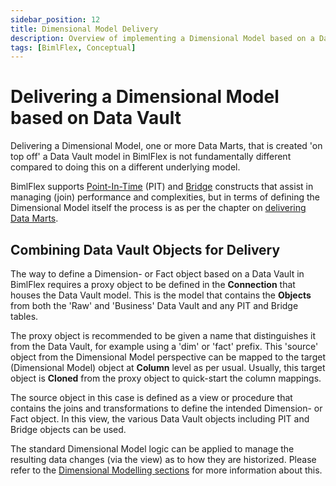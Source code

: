 ```yaml
---
sidebar_position: 12
title: Dimensional Model Delivery
description: Overview of implementing a Dimensional Model based on a Data Vault
tags: [BimlFlex, Conceptual]
---
```

# Delivering a Dimensional Model based on Data Vault

Delivering a Dimensional Model, one or more Data Marts, that is created 'on top off' a Data Vault model in BimlFlex is not fundamentally different compared to doing this on a different underlying model.

BimlFlex supports [Point-In-Time](bimlflex-data-vault-concept-pit) (PIT) and [Bridge](bimlflex-data-vault-concept-bridge) constructs that assist in managing (join) performance and complexities, but in terms of defining the Dimensional Model itself the process is as per the chapter on [delivering Data Marts](bimlflex-data-delivery-index).

## Combining Data Vault Objects for Delivery

The way to define a Dimension- or Fact object based on a Data Vault in BimlFlex requires a proxy object to be defined in the **Connection** that houses the Data Vault model. This is the model that contains the **Objects** from both the 'Raw' and 'Business' Data Vault and any PIT and Bridge tables.

The proxy object is recommended to be given a name that distinguishes it from the Data Vault, for example using a 'dim' or 'fact' prefix. This 'source' object from the Dimensional Model perspective can be mapped to the target (Dimensional Model) object at **Column** level as per usual. Usually, this target object is **Cloned** from the proxy object to quick-start the column mappings.

The source object in this case is defined as a view or procedure that contains the joins and transformations to define the intended Dimension- or Fact object. In this view, the various Data Vault objects including PIT and Bridge objects can be used.

The standard Dimensional Model logic can be applied to manage the resulting data changes (via the view) as to how they are historized. Please refer to the [Dimensional Modelling sections](bimlflex-data-delivery-index) for more information about this.